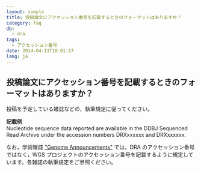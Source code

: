 ```yaml
---
layout: simple
title: 投稿論文にアクセッション番号を記載するときのフォーマットはありますか？
category: faq
db:
  - dra
tags: 
  - アクセッション番号
date: 2014-04-11T18:01:17
lang: ja
---
```


## 投稿論文にアクセッション番号を記載するときのフォーマットはありますか？

<html>
<p>投稿を予定している雑誌などの，執筆規定に従ってください。</p><b>記載例</b><br> Nucleotide sequence data reported are available in the DDBJ Sequenced Read Archive under the accession numbers DRXxxxxxx and DRXxxxxxx.
<p>なお，学術雑誌 <a href="http://genomea.asm.org/site/misc/journal-ita_org.xhtml#link01">"Genome Announcements"</a> では，DRA のアクセッション番号ではなく，WGS プロジェクトのアクセッション番号を記載するように規定しています。各雑誌の執筆規定をご参照ください。</p>
</html>
